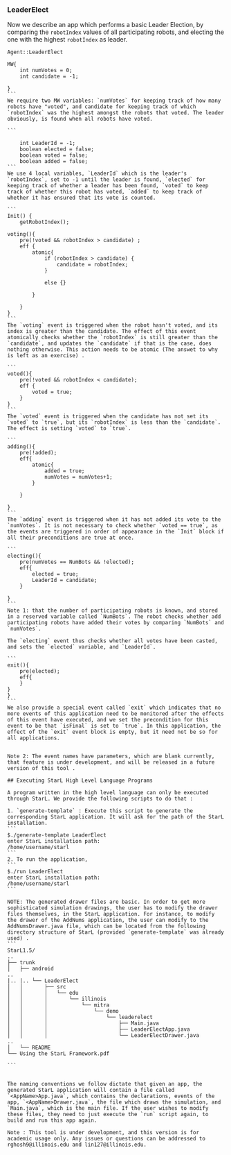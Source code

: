### LeaderElect

Now we describe an app which performs a basic Leader Election, by comparing the `robotIndex` values of all participating robots, and electing the one with the highest `robotIndex` as leader. 

````
Agent::LeaderElect

MW{
	int numVotes = 0;
	int candidate = -1;

}
```
We require two MW variables: `numVotes` for keeping track of how many robots have "voted", and candidate for keeping track of which `robotIndex` was the highest amongst the robots that voted. The leader obviously, is found when all robots have voted. 

```

	int LeaderId = -1;
	boolean elected = false;
	boolean voted = false;
	boolean added = false;
```
We use 4 local variables, `LeaderId` which is the leader's `robotIndex`, set to -1 until the leader is found, `elected` for keeping track of whether a leader has been found, `voted` to keep track of whether this robot has voted, `added` to keep track of whether it has ensured that its vote is counted.

```
Init() {
	getRobotIndex();
	
voting(){
	pre(!voted && robotIndex > candidate) ;
	eff {
		atomic{
			if (robotIndex > candidate) {
				candidate = robotIndex;
			}	

			else {}
			
		}
		
	}
}
```
The `voting` event is triggered when the robot hasn't voted, and its index is greater than the candidate. The effect of this event atomically checks whether the `robotIndex` is still greater than the `candidate`, and updates the `candidate` if that is the case, does nothing otherwise. This action needs to be atomic (The answet to why is left as an exercise) . 

```
voted(){
	pre(!voted && robotIndex < candidate);
	eff {
		voted = true;
	}
}
```
The `voted` event is triggered when the candidate has not set its `voted` to `true`, but its `robotIndex` is less than the `candidate`. The effect is setting `voted` to `true`.

```
adding(){
	pre(!added);
	eff{
		atomic{
			added = true;
			numVotes = numVotes+1;
		}

	}

}
```
The `adding` event is triggered when it has not added its vote to the `numVotes`. It is not necessary to check whether `voted == true`, as the events are triggered in order of appearance in the `Init` block if all their preconditions are true at once. 

```
electing(){
	pre(numVotes == NumBots && !elected);
	eff{
		elected = true;
		LeaderId = candidate;
	}

}
```
Note 1: that the number of participating robots is known, and stored in a reserved variable called `NumBots`. The robot checks whether add participating robots have added their votes by comparing `NumBots` and `numVotes`.

The `electing` event thus checks whether all votes have been casted, and sets the `elected` variable, and `LeaderId`. 

```
exit(){
	pre(elected);
	eff{
	}
}
}
```
We also provide a special event called `exit` which indicates that no more events of this application need to be monitored after the effects of this event have executed, and we set the precondition for this event to be that `isFinal` is set to `true`. In this application, the effect of the `exit` event block is empty, but it need not be so for all applications. 
                   

Note 2: The event names have parameters, which are blank currently, that feature is under development, and will be released in a future version of this tool . 

## Executing StarL High Level Language Programs

A program written in the high level language can only be executed through StarL. We provide the following scripts to do that : 

1. `generate-template` : Execute this script to generate the corresponding StarL application. It will ask for the path of the StarL installation. 
```
$./generate-template LeaderElect
enter StarL installation path:
/home/username/starl
```
2. To run the application,
```
$./run LeaderElect
enter StarL installation path:
/home/username/starl
```

NOTE: The generated drawer files are basic. In order to get more sophisticated simulation drawings, the user has to modify the drawer files themselves, in the StarL application. For instance, to modify the drawer of the AddNums application, the user can modify to the AddNumsDrawer.java file, which can be located from the following directory structure of StarL (provided `generate-template` was already used) . 
```
StarL1.5/
..
├── trunk
│   ├── android
..
|.. |.. └── LeaderElect
│   │       ├── src
│   │       │   └── edu
│   │       │       └── illinois
│   │       │           └── mitra
│   │       │               └── demo
│   │       │                   └── leaderelect
│   │       │                       ├── Main.java
│   │       │                       ├── LeaderElectApp.java
│   │       │                       └── LeaderElectDrawer.java
..
│   └── README
└── Using the StarL Framework.pdf

```


The naming conventions we follow dictate that given an app, the generated StarL application will contain a file called `<AppName>App.java`, which contains the declarations, events of the app, `<AppName>Drawer.java`, the file which draws the simulation, and `Main.java`, which is the main file. If the user wishes to modify these files, they need to just execute the `run` script again, to build and run this app again. 

Note : This tool is under development, and this version is for academic usage only. Any issues or questions can be addressed to rghosh9@illinois.edu and lin127@illinois.edu. 
